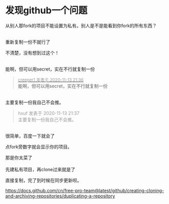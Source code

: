 # 发现github一个问题


从别人那fork的项目不能设置为私有。别人是不是能看到你fork的所有东西？<br />
<br />


重新复制一份不就行了

不清楚，没有想到过这个！<br />
<br />
<img src="static/image/smiley/default/time.gif" smilieid="15" border="0" alt="" /><img src="static/image/smiley/default/time.gif" smilieid="15" border="0" alt="" /><img src="static/image/smiley/default/time.gif" smilieid="15" border="0" alt="" />

能啊，但可以用secret，实在不行就复制一份

<div class="quote"><blockquote><font size="2"><a href="https://www.hostloc.com/forum.php?mod=redirect&amp;goto=findpost&amp;pid=9450596&amp;ptid=766397" target="_blank"><font color="#999999">creeper1 发表于 2020-11-13 21:36</font></a></font><br />
能啊，但可以用secret，实在不行就复制一份</blockquote></div><br />
主要复制一份我自己不会推。<img src="static/image/smiley/default/lol.gif" smilieid="12" border="0" alt="" />

<div class="quote"><blockquote><font color="#999999">hxuf 发表于 2020-11-13 21:37</font><br />
<font color="#999999">主要复制一份我自己不会推。</font></blockquote></div><br />
很简单，百度一下就会了

点fork旁数字就会显示你的项目。

那是你太菜了<br />
<br />
先建私有项目，再clone过来就是了

直接复制，完了到时候在同步更新呗。

https://docs.github.com/cn/free-pro-team@latest/github/creating-cloning-and-archiving-repositories/duplicating-a-repository
